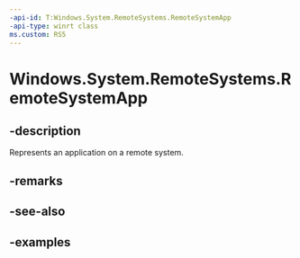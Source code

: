 ```yaml
---
-api-id: T:Windows.System.RemoteSystems.RemoteSystemApp
-api-type: winrt class
ms.custom: RS5
---
```


<!-- Class syntax.
public class RemoteSystemApp 
-->

# Windows.System.RemoteSystems.RemoteSystemApp

## -description
Represents an application on a remote system. 

## -remarks

## -see-also

## -examples

